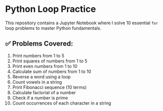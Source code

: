 # Python Loop Practice

This repository contains a Jupyter Notebook where I solve 10 essential `for` loop problems to master Python fundamentals.

## ✅ Problems Covered:

1. Print numbers from 1 to 5  
2. Print squares of numbers from 1 to 5  
3. Print even numbers from 1 to 10  
4. Calculate sum of numbers from 1 to 10  
5. Reverse a word using a loop  
6. Count vowels in a string  
7. Print Fibonacci sequence (10 terms)  
8. Calculate factorial of a number  
9. Check if a number is prime  
10. Count occurrences of each character in a string
